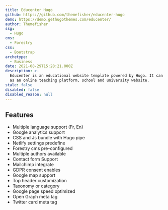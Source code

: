 ```yaml
---
title: Educenter Hugo
github: https://github.com/themefisher/educenter-hugo
demo: https://demo.gethugothemes.com/educenter/
author: Themefisher
ssg:
  - Hugo
cms:
  - Forestry
css:
  - Bootstrap
archetype:
  - Business
date: 2021-08-29T15:28:21.000Z
description: >-
  Educenter is an educational website template powered by Hugo. It can be used
  as an online teaching platform, school and university website.
stale: false
disabled: false
disabled_reason: null
---
```


## Features
* Multiple language support (Fr, En)
* Google analytics support
* CSS and Js bundle with Hugo pipe
* Netlify settings predefine
* Forestry cms pre-configured
* Multiple authors available
* Contact form Support
* Mailchimp integrate
* GDPR consent enables
* Google map support
* Top header customization
* Taxonomy or category
* Google page speed optimized
* Open Graph meta tag
* Twitter card meta tag